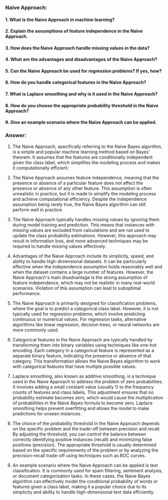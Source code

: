 ### Naive Approach:

#### 1. What is the Naive Approach in machine learning?
#### 2. Explain the assumptions of feature independence in the Naive Approach.
#### 3. How does the Naive Approach handle missing values in the data?
#### 4. What are the advantages and disadvantages of the Naive Approach?
#### 5. Can the Naive Approach be used for regression problems? If yes, how?
#### 6. How do you handle categorical features in the Naive Approach?
#### 7. What is Laplace smoothing and why is it used in the Naive Approach?
#### 8. How do you choose the appropriate probability threshold in the Naive Approach?
#### 9. Give an example scenario where the Naive Approach can be applied.

### Answer:

1. The Naive Approach, specifically referring to the Naive Bayes algorithm, is a simple and popular machine learning method based on Bayes' theorem. It assumes that the features are conditionally independent given the class label, which simplifies the modeling process and makes it computationally efficient.


2. The Naive Approach assumes feature independence, meaning that the presence or absence of a particular feature does not affect the presence or absence of any other feature. This assumption is often unrealistic in practice, but it is made to simplify the modeling process and achieve computational efficiency. Despite the independence assumption being rarely true, the Naive Bayes algorithm can still perform well in practice.


3. The Naive Approach typically handles missing values by ignoring them during model training and prediction. This means that instances with missing values are excluded from calculations and are not used to update the class probability estimations. However, this approach may result in information loss, and more advanced techniques may be required to handle missing values effectively.


4. Advantages of the Naive Approach include its simplicity, speed, and ability to handle high-dimensional datasets. It can be particularly effective when the independence assumption holds reasonably well and when the dataset contains a large number of features. However, the Naive Approach's main disadvantage is the strong assumption of feature independence, which may not be realistic in many real-world scenarios. Violation of this assumption can lead to suboptimal performance.


5. The Naive Approach is primarily designed for classification problems, where the goal is to predict a categorical class label. However, it is not typically used for regression problems, which involve predicting continuous or numerical values. For regression tasks, alternative algorithms like linear regression, decision trees, or neural networks are more commonly used.


6. Categorical features in the Naive Approach are typically handled by transforming them into binary variables using techniques like one-hot encoding. Each category in a categorical feature is represented as a separate binary feature, indicating the presence or absence of that category. This transformation allows the Naive Bayes algorithm to work with categorical features that have multiple possible values.


7. Laplace smoothing, also known as additive smoothing, is a technique used in the Naive Approach to address the problem of zero probabilities. It involves adding a small constant value (usually 1) to the frequency counts of features and class labels. This adjustment ensures that no probability estimate becomes zero, which would cause the multiplication of probabilities in the Naive Bayes formula to become zero. Laplace smoothing helps prevent overfitting and allows the model to make predictions for unseen instances.


8. The choice of the probability threshold in the Naive Approach depends on the specific problem and the trade-off between precision and recall. By adjusting the threshold, you can control the balance between correctly identifying positive instances (recall) and minimizing false positives (precision). The appropriate threshold is usually determined based on the specific requirements of the problem or by analyzing the precision-recall trade-off using techniques such as ROC curves.


9. An example scenario where the Naive Approach can be applied is text classification. It is commonly used for spam filtering, sentiment analysis, or document categorization tasks. In these cases, the Naive Bayes algorithm can effectively model the conditional probability of words or features given a class label, making it a popular choice due to its simplicity and ability to handle high-dimensional text data efficiently.
